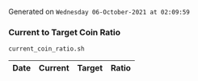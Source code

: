 Generated on `Wednesday 06-October-2021 at 02:09:59`

### Current to Target Coin Ratio
`current_coin_ratio.sh`

Date|Current|Target|Ratio
---|---|---|---
